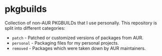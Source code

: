 # pkgbuilds

Collection of non-AUR PKGBUILDs that I use personally. This repository is split
into different categories:
- `patch` - Patched or customized versions of packages from AUR.
- `personal` - Packaging files for my personal projects.
- `removed` - Packages which were taken down by AUR maintainers.
